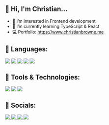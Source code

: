 ## 👋 Hi, I'm Christian...
- 👀 I’m interested in Frontend development
- 🌱 I’m currently learning TypeScript & React
- 💻 Portfolio: https://www.christianbrowne.me
  
## 📕 Languages:
<img src="https://img.shields.io/badge/Typescript-3178C6?style=for-the-badge&logo=typescript&logoColor=white" /> <img src="https://img.shields.io/badge/Javascript-F7DF1E?style=for-the-badge&logo=javascript&logoColor=black" /> <img src="https://img.shields.io/badge/Node JS-339933?style=for-the-badge&logo=node.js&logoColor=white" />
<img src="https://img.shields.io/badge/HTML5-E34F26?style=for-the-badge&logo=html5&logoColor=white" />  <img src="https://img.shields.io/badge/CSS3-1572B6?style=for-the-badge&logo=css3&logoColor=white" />  
## 📕 Tools & Technologies:
<img src="https://img.shields.io/badge/React-61DAFB?style=for-the-badge&logo=react&logoColor=black" /> <img src="https://img.shields.io/badge/Next.js-ffffff?style=for-the-badge&logo=next.js&logoColor=black" /> <img src="https://img.shields.io/badge/Redux-764ABC?style=for-the-badge&logo=redux&logoColor=white" />
## 🎈 Socials:
<a href="mailto:christianbrowne33@gmail.com">
<img src="https://img.shields.io/badge/Gmail-D14836?style=for-the-badge&logo=gmail&logoColor=white" /></a><a href="https://www.linkedin.com/in/christianjbrowne/">
<img src="https://img.shields.io/badge/LinkedIn-0077B5?style=for-the-badge&logo=linkedin&logoColor=white" />
</a>  <a href="https://twitter.com/christiancodes_">
<img src="https://img.shields.io/badge/Twitter-1DA1F2?style=for-the-badge&logo=twitter&logoColor=white" />
</a>  <a href="https://www.christianbrowne.me"> <img src="https://img.shields.io/badge/Portfolio-1DB954?style=for-the-badge&logo=Safari&logoColor=white" /> </a>

<!---
Christian-Browne/Christian-Browne is a ✨ special ✨ repository because its `README.md` (this file) appears on your GitHub profile.
You can click the Preview link to take a look at your changes.
--->

